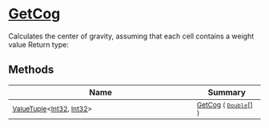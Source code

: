 # [GetCog](./ArrayExtension-100663390.md)

Calculates the center of gravity, assuming that each cell contains  a weight value
Return type:
## Methods

| Name | Summary | 
| --- | --- | 
| <sub>[ValueTuple](https://docs.microsoft.com/en-us/dotnet/api/System.ValueTuple-2)\<[Int32](https://docs.microsoft.com/en-us/dotnet/api/System.Int32), [Int32](https://docs.microsoft.com/en-us/dotnet/api/System.Int32)></sub><img width=200/>| <sub>[GetCog](./ArrayExtension-100663390.md) ( [`Double`](https://docs.microsoft.com/en-us/dotnet/api/System.Double)[] )</sub>| <br>


